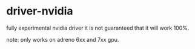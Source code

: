 # driver-nvidia
fully experimental nvidia driver it is not guaranteed that it will work 100%.

note: only works on adreno 6xx and 7xx gpu.
